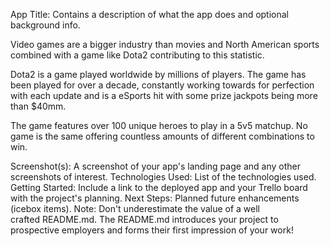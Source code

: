 App Title: Contains a description of what the app does and optional background info.

Video games are a bigger industry than movies and North American sports combined with a game like Dota2 contributing to this statistic.

Dota2 is a game played worldwide by millions of players. The game has been played for over a decade, constantly working towards for perfection with each update and is a eSports hit with some prize jackpots being more than $40mm.

The game features over 100 unique heroes to play in a 5v5 matchup. No game is the same offering countless amounts of different combinations to win.

Screenshot(s): A screenshot of your app's landing page and any other screenshots of interest.
Technologies Used: List of the technologies used.
Getting Started: Include a link to the deployed app and your Trello board with the project's planning.
Next Steps: Planned future enhancements (icebox items).
Note: Don't underestimate the value of a well crafted README.md. The README.md introduces your project to prospective employers and forms their first impression of your work!
